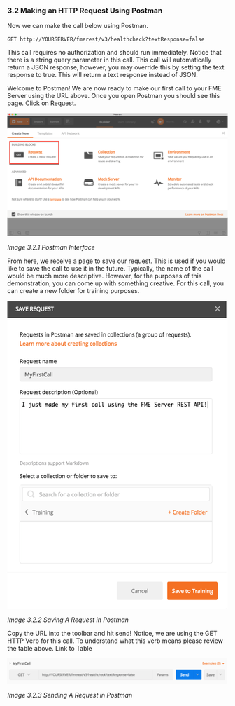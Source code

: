 ### 3.2 Making an HTTP Request Using Postman

Now we can make the call below using Postman.


    GET http://YOURSERVER/fmerest/v3/healthcheck?textResponse=false


This call requires no authorization and should run immediately. Notice
that there is a string query parameter in this call. This call will
automatically return a JSON response, however, you may override this by
setting the text response to true. This will return a text response
instead of JSON.

Welcome to Postman! We are now ready to make our first call to your FME
Server using the URL above. Once you open Postman you should see this
page. Click on Request.

![](./Images/image3.2.1.PostmanInterface.png)

*Image 3.2.1 Postman Interface*

From here, we receive a page to save our request. This is used if you
would like to save the call to use it in the future. Typically, the name
of the call would be much more descriptive. However, for the purposes of
this demonstration, you can come up with something creative. For this
call, you can create a new folder for training purposes.

![](./Images/image3.2.2.PostmanRequest.png)

*Image 3.2.2 Saving A Request in Postman*

Copy the URL into the toolbar and hit send! Notice, we are using the GET
HTTP Verb for this call. To understand what this verb means please
review the table above. Link to Table

![](./Images/image3.2.3.png)

*Image 3.2.3 Sending A Request in Postman*
